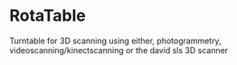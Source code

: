 # RotaTable
Turntable for 3D scanning using either, photogrammetry, videoscanning/kinectscanning or the david sls 3D scanner
